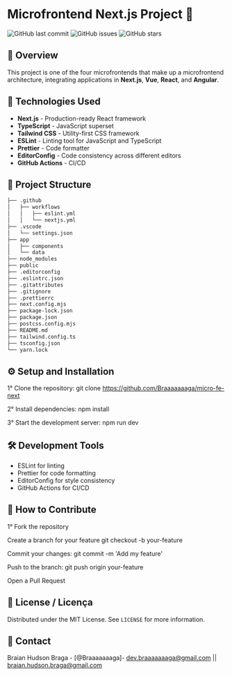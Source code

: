 # Microfrontend Next.js Project 🚀

![GitHub last commit](https://img.shields.io/github/last-commit/Braaaaaaaga/micro-fe-next)
![GitHub issues](https://img.shields.io/github/issues/Braaaaaaaga/micro-fe-next)
![GitHub stars](https://img.shields.io/github/stars/Braaaaaaaga/micro-fe-next)

## 🌟 Overview

This project is one of the four microfrontends that make up a microfrontend architecture, integrating applications in **Next.js**, **Vue**, **React**, and **Angular**.

## 🚀 Technologies Used

- **Next.js** - Production-ready React framework
- **TypeScript** - JavaScript superset
- **Tailwind CSS** - Utility-first CSS framework
- **ESLint** - Linting tool for JavaScript and TypeScript
- **Prettier** - Code formatter
- **EditorConfig** - Code consistency across different editors
- **GitHub Actions** - CI/CD

## 📂 Project Structure

```bash
├── .github
│   ├── workflows
│   │   ├── eslint.yml
│   │   └── nextjs.yml
├── .vscode
│   └── settings.json
├── app
│   ├── components
│   └── data
├── node_modules
├── public
├── .editorconfig
├── .eslintrc.json
├── .gitattributes
├── .gitignore
├── .prettierrc
├── next.config.mjs
├── package-lock.json
├── package.json
├── postcss.config.mjs
├── README.md
├── tailwind.config.ts
├── tsconfig.json
└── yarn.lock
```

## ⚙️ Setup and Installation

1° Clone the repository:
git clone https://github.com/Braaaaaaaga/micro-fe-next

2° Install dependencies:
npm install

3° Start the development server:
npm run dev

## 🛠️ Development Tools

- ESLint for linting
- Prettier for code formatting
- EditorConfig for style consistency
- GitHub Actions for CI/CD

## 🧩 How to Contribute

1° Fork the repository

Create a branch for your feature
git checkout -b your-feature

Commit your changes:
git commit -m 'Add my feature'

Push to the branch:
git push origin your-feature

Open a Pull Request

## 📜 License / Licença

Distributed under the MIT License. See `LICENSE` for more information.

## 💬 Contact

Braian Hudson Braga - [@Braaaaaaaga]- dev.braaaaaaaga@gmail.com || braian.hudson.braga@gmail.com
